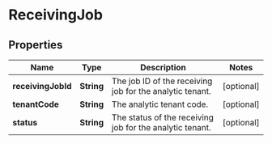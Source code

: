 

# ReceivingJob


## Properties

| Name | Type | Description | Notes |
|------------ | ------------- | ------------- | -------------|
|**receivingJobId** | **String** | The job ID of the receiving job for the analytic tenant. |  [optional] |
|**tenantCode** | **String** | The analytic tenant code. |  [optional] |
|**status** | **String** | The status of the receiving job for the analytic tenant. |  [optional] |



